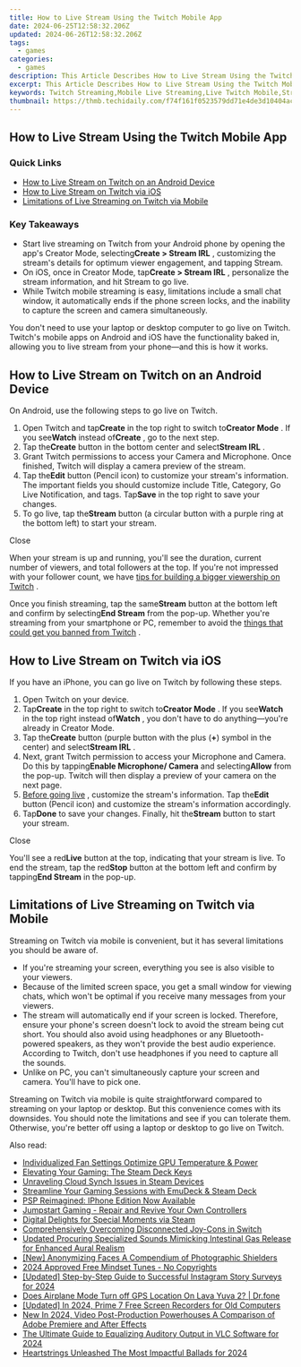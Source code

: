 ```yaml
---
title: How to Live Stream Using the Twitch Mobile App
date: 2024-06-25T12:58:32.206Z
updated: 2024-06-26T12:58:32.206Z
tags:
  - games
categories:
  - games
description: This Article Describes How to Live Stream Using the Twitch Mobile App
excerpt: This Article Describes How to Live Stream Using the Twitch Mobile App
keywords: Twitch Streaming,Mobile Live Streaming,Live Twitch Mobile,Stream Using Twitch App,Twitch Live Broadcast,Mobile Streaming Tips,Streaming via Twitch Mobile
thumbnail: https://thmb.techidaily.com/f74f161f0523579dd71e4de3d10404ac967ce66d01905429c873797c52e328b9.jpg
---
```


## How to Live Stream Using the Twitch Mobile App

### Quick Links

* [How to Live Stream on Twitch on an Android Device](#how-to-live-stream-on-twitch-on-an-android-device)
* [How to Live Stream on Twitch via iOS](#how-to-live-stream-on-twitch-via-ios)
* [Limitations of Live Streaming on Twitch via Mobile](#limitations-of-live-streaming-on-twitch-via-mobile)

### Key Takeaways

* Start live streaming on Twitch from your Android phone by opening the app's Creator Mode, selecting**Create > Stream IRL** , customizing the stream's details for optimum viewer engagement, and tapping Stream.
* On iOS, once in Creator Mode, tap**Create > Stream IRL** , personalize the stream information, and hit Stream to go live.
* While Twitch mobile streaming is easy, limitations include a small chat window, it automatically ends if the phone screen locks, and the inability to capture the screen and camera simultaneously.

 You don't need to use your laptop or desktop computer to go live on Twitch. Twitch's mobile apps on Android and iOS have the functionality baked in, allowing you to live stream from your phone—and this is how it works.

## How to Live Stream on Twitch on an Android Device

On Android, use the following steps to go live on Twitch.

1. Open Twitch and tap**Create** in the top right to switch to**Creator Mode** . If you see**Watch** instead of**Create** , go to the next step.
2. Tap the**Create** button in the bottom center and select**Stream IRL** .
3. Grant Twitch permissions to access your Camera and Microphone. Once finished, Twitch will display a camera preview of the stream.
4. Tap the**Edit** button (Pencil icon) to customize your stream's information. The important fields you should customize include Title, Category, Go Live Notification, and tags. Tap**Save** in the top right to save your changes.
5. To go live, tap the**Stream** button (a circular button with a purple ring at the bottom left) to start your stream.

Close

 When your stream is up and running, you'll see the duration, current number of viewers, and total followers at the top. If you're not impressed with your follower count, we have [tips for building a bigger viewership on Twitch](https://www.makeuseof.com/tag/twitch-tips-build-viewership/) .

 Once you finish streaming, tap the same**Stream** button at the bottom left and confirm by selecting**End Stream** from the pop-up. Whether you're streaming from your smartphone or PC, remember to avoid the [things that could get you banned from Twitch](https://www.makeuseof.com/things-get-you-banned-from-twitch/) .

## How to Live Stream on Twitch via iOS

 If you have an iPhone, you can go live on Twitch by following these steps.

1. Open Twitch on your device.
2. Tap**Create** in the top right to switch to**Creator Mode** . If you see**Watch** in the top right instead of**Watch** , you don't have to do anything—you're already in Creator Mode.
3. Tap the**Create** button (purple button with the plus (**+**) symbol in the center) and select**Stream IRL** .
4. Next, grant Twitch permission to access your Microphone and Camera. Do this by tapping**Enable Microphone/ Camera** and selecting**Allow** from the pop-up. Twitch will then display a preview of your camera on the next page.
5. [Before going live](https://www.makeuseof.com/things-to-do-before-going-live/) , customize the stream's information. Tap the**Edit** button (Pencil icon) and customize the stream's information accordingly.
6. Tap**Done** to save your changes. Finally, hit the**Stream** button to start your stream.

Close

 You'll see a red**Live** button at the top, indicating that your stream is live. To end the stream, tap the red**Stop** button at the bottom left and confirm by tapping**End Stream** in the pop-up.

## Limitations of Live Streaming on Twitch via Mobile

 Streaming on Twitch via mobile is convenient, but it has several limitations you should be aware of.

* If you're streaming your screen, everything you see is also visible to your viewers.
* Because of the limited screen space, you get a small window for viewing chats, which won't be optimal if you receive many messages from your viewers.
* The stream will automatically end if your screen is locked. Therefore, ensure your phone's screen doesn't lock to avoid the stream being cut short. You should also avoid using headphones or any Bluetooth-powered speakers, as they won't provide the best audio experience. According to Twitch, don't use headphones if you need to capture all the sounds.
* Unlike on PC, you can't simultaneously capture your screen and camera. You'll have to pick one.

 Streaming on Twitch via mobile is quite straightforward compared to streaming on your laptop or desktop. But this convenience comes with its downsides. You should note the limitations and see if you can tolerate them. Otherwise, you're better off using a laptop or desktop to go live on Twitch.


<ins class="adsbygoogle"
     style="display:block"
     data-ad-format="autorelaxed"
     data-ad-client="ca-pub-7571918770474297"
     data-ad-slot="1223367746"></ins>



<ins class="adsbygoogle"
     style="display:block"
     data-ad-client="ca-pub-7571918770474297"
     data-ad-slot="8358498916"
     data-ad-format="auto"
     data-full-width-responsive="true"></ins>

<span class="atpl-alsoreadstyle">Also read:</span>
<div><ul>
<li><a href="https://games-able.techidaily.com/individualized-fan-settings-optimize-gpu-temperature-and-power/"><u>Individualized Fan Settings Optimize GPU Temperature & Power</u></a></li>
<li><a href="https://games-able.techidaily.com/elevating-your-gaming-the-steam-deck-keys/"><u>Elevating Your Gaming: The Steam Deck Keys</u></a></li>
<li><a href="https://games-able.techidaily.com/unraveling-cloud-synch-issues-in-steam-devices/"><u>Unraveling Cloud Synch Issues in Steam Devices</u></a></li>
<li><a href="https://games-able.techidaily.com/streamline-your-gaming-sessions-with-emudeck-and-steam-deck/"><u>Streamline Your Gaming Sessions with EmuDeck & Steam Deck</u></a></li>
<li><a href="https://games-able.techidaily.com/1719172972874-psp-reimagined-iphone-edition-now-available/"><u>PSP Reimagined: IPhone Edition Now Available</u></a></li>
<li><a href="https://games-able.techidaily.com/jumpstart-gaming-repair-and-revive-your-own-controllers/"><u>Jumpstart Gaming - Repair and Revive Your Own Controllers</u></a></li>
<li><a href="https://games-able.techidaily.com/digital-delights-for-special-moments-via-steam/"><u>Digital Delights for Special Moments via Steam</u></a></li>
<li><a href="https://games-able.techidaily.com/comprehensively-overcoming-disconnected-joy-cons-in-switch/"><u>Comprehensively Overcoming Disconnected Joy-Cons in Switch</u></a></li>
<li><a href="https://sound-optimizing.techidaily.com/updated-procuring-specialized-sounds-mimicking-intestinal-gas-release-for-enhanced-aural-realism/"><u>Updated Procuring Specialized Sounds Mimicking Intestinal Gas Release for Enhanced Aural Realism</u></a></li>
<li><a href="https://extra-hints.techidaily.com/new-anonymizing-faces-a-compendium-of-photographic-shielders/"><u>[New] Anonymizing Faces  A Compendium of Photographic Shielders</u></a></li>
<li><a href="https://some-knowledge.techidaily.com/2024-approved-free-mindset-tunes-no-copyrights/"><u>2024 Approved  Free Mindset Tunes - No Copyrights</u></a></li>
<li><a href="https://instagram-videos.techidaily.com/updated-step-by-step-guide-to-successful-instagram-story-surveys-for-2024/"><u>[Updated] Step-by-Step Guide to Successful Instagram Story Surveys for 2024</u></a></li>
<li><a href="https://fake-location.techidaily.com/does-airplane-mode-turn-off-gps-location-on-lava-yuva-2-drfone-by-drfone-virtual-android/"><u>Does Airplane Mode Turn off GPS Location On Lava Yuva 2? | Dr.fone</u></a></li>
<li><a href="https://video-capture.techidaily.com/updated-in-2024-prime-7-free-screen-recorders-for-old-computers/"><u>[Updated] In 2024, Prime 7 Free Screen Recorders for Old Computers</u></a></li>
<li><a href="https://video-content-creator.techidaily.com/new-in-2024-video-post-production-powerhouses-a-comparison-of-adobe-premiere-and-after-effects/"><u>New In 2024, Video Post-Production Powerhouses A Comparison of Adobe Premiere and After Effects</u></a></li>
<li><a href="https://audio-shaping.techidaily.com/the-ultimate-guide-to-equalizing-auditory-output-in-vlc-software-for-2024/"><u>The Ultimate Guide to Equalizing Auditory Output in VLC Software for 2024</u></a></li>
<li><a href="https://audio-editing.techidaily.com/heartstrings-unleashed-the-most-impactful-ballads-for-2024/"><u>Heartstrings Unleashed The Most Impactful Ballads for 2024</u></a></li>
</ul></div>
